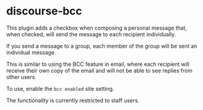 # discourse-bcc

This plugin adds a checkbox when composing a personal message that, when checked,
will send the message to each recipient individually.

If you send a message to a group, each member of the group will be sent an individual
message.

This is similar to using the BCC feature in email, where each recipient will receive
their own copy of the email and will not be able to see replies from other users.

To use, enable the `bcc enabled` site setting.

The functionality is currently restricted to staff users.
